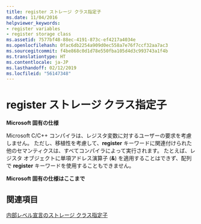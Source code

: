```yaml
---
title: register ストレージ クラス指定子
ms.date: 11/04/2016
helpviewer_keywords:
- register variables
- register storage class
ms.assetid: 7577bf48-88ec-4191-873c-ef4217a4034e
ms.openlocfilehash: 0fac6db2254a909d0ec558a7e76f7ccf32aa7ac3
ms.sourcegitcommit: f4be868c0d1d78e550fba105d4d3c993743a1f4b
ms.translationtype: HT
ms.contentlocale: ja-JP
ms.lasthandoff: 02/12/2019
ms.locfileid: "56147348"
---
```

# <a name="register-storage-class-specifier"></a>register ストレージ クラス指定子

**Microsoft 固有の仕様**

Microsoft C/C++ コンパイラは、レジスタ変数に対するユーザーの要求を考慮しません。 ただし、移植性を考慮して、**register** キーワードに関連付けられた他のセマンティクスは、すべてコンパイラによって実行されます。 たとえば、レジスタ オブジェクトに単項アドレス演算子 (**&**) を適用することはできず、配列で **register** キーワードを使用することもできません。

**Microsoft 固有の仕様はここまで**

## <a name="see-also"></a>関連項目

[内部レベル宣言のストレージ クラス指定子](../c-language/storage-class-specifiers-for-internal-level-declarations.md)
